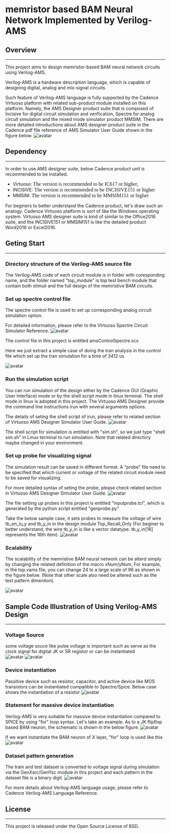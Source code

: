 # memristor based BAM Neural Network Implemented by Verilog-AMS 

## Overview
-----------------------------------------------
<!--project purpose--> 
This project aims to design memristor-based BAM neural network circuits using Verilog-AMS.  
<!--brief illustration of Verilog-AMS-->
Verilog-AMS is a hardware description language, which is capable of designing digital, analog and mix-signal circuits. 
<!--brief illustration of Cadence virtuoso,spectre and AMS designer -->
Such feature of Verilog-AMS language is fully supported by the Cadence Virtuoso platform with related sub-product module installed on this platform. Namely, the AMS Designer product suite that is composed of Incisive for digital circuit simulation and verification, Spectre for analog circuit simulation and the mixed mode simulator product MMSIM.
There are more detailed introductions about AMS designer product suite in the Cadence pdf file reference of AMS Simulator User Guide shown in the figure below. 
![avatar](./Image/amsEnvUsrGuide.jpg)

## Dependency
-----------------------------------------------
In order to use AMS designer suite, below Cadence product unit is recommended to be installed.
* Virtuoso: <font face= "times new man" size =3> The version is recommended to be IC617 or higher</font>,
* INCISIVE: <font face= "times new man" size =3> The version is recommended to be INCISIVE151 or higher</font>
* MMSIM: <font face= "times new man" size =3> The version is recommended to be MMSIM151 or higher</font>

For beginers to better understand the Cadence product, let's draw such an analogy. Cadence Virtuoso platform is sort of like the Windows operating system. Virtuoso AMS designer suite is kind of similar to the Office2016 suite, and the INCISIVE151 or MMSIM151 is like the detailed product Word2016 or Excel2016.

## Geting Start
-----------------------------------------------
### Directory structure of the Verilog-AMS source file
The Verilog-AMS code of each circuit module is in folder with coresponding name, and the folder named "top\_module" is top test bench module that contain both stimuli and the full design of the memristive BAM circuits.

### Set up spectre control file
<!--usage -->
The spectre control file is used to set up corresponding analog circuit simulation option. 
<!--Reference -->
For detailed information, please refer to the Virtuoso Spectre Circuit Simulator Reference.
![avatar](./Image/spectre_ctrl.jpg)
<!--file name -->
The control file in this project is entitled amsControlSpectre.scs 
<!--case illustration -->
Here we just extract a simple case of doing the tran analysis in the control file which set up the tran simulation for a time of 3412 us 

![avatar](./Image/tran_setup.jpg)

### Run the simulation script
<!--Usage -->
You can run simulation of the design either by the Cadence GUI (Graphic User Interface) mode or by the shell script mode in linux terminal. The shell mode in linux is adopted in this project. The Virtuoso AMS Designer provide the command line instructions irun with several arguments options.   
<!--Reference -->
The details of seting the shell script of irun, please refer to related section of Virtuoso AMS Designer Simulator User Guide.
![avatar](./Image/irun.jpg)
<!--file name -->
The shell script for simulation is entitled with "sim.sh", so we just type "shell sim.sh" in Linux terminal to run simulation. Note that related directory maybe changed in your environment.
<!--one case illustration -->

### Set up probe for visualizing signal 
<!--usage -->
The simulation result can be saved in different format. A "probe" file need to be specified that which current or voltage of the related circuit module need to be saved for visualizing. 
<!--Reference -->
For more detailed syntax of seting the probe, please check related section in Virtuoso AMS Designer Simulator User Guide. 
![avatar](./Image/probe_syntax.jpg) 
<!--file name -->
The file setting up probes in this project is entitled "inputprobe.tcl", which is generated by the python script entitled "genprobe.py"
<!--one case illustration -->
Take the below sample case, it sets probes to measure the voltage of wire tb\_en\_lu\_y and tb\_y\_in in the design module Top\_Recall\_Only (For beginer to better understand, the wire tb\_y\_in is like a vector datatype. tb\_y\_in[16] represents the 16th item). 
![avatar](./Image/probe.jpg)

### Scalability
The scalability of the memristive BAM neural network can be alterd simply by changing the related definition of the macro xNum/yNum, For example, in the top.vams file, you can change 24 to a large scale of 96 as shown in the figure below. (Note that other scale also need be altered such as the test pattern dimention).

![avatar](./Image/scale.jpg) 

## Sample Code Illustration of Using Verilog-AMS Design
-----------------------------------------------
### Voltage Source 
some voltage souce like pulse voltage is important such as serve as the clock signal for digital JK or SR registor or can be instantiated  
![avatar](./Image/pulse.jpg)
![avatar](./Image/pulse_code.jpg)
### Device instantiation 
Passitive device such as resistor, capacitor, and active device like MOS transistors can be instantiated compatible to Spectre/Spice. Below case shows the instantiation of a resistor
![avatar](./Image/resistor_code.jpg)

### Statement for massive device instantiation
Verilog-AMS is very suitable for massive device instantiation compared to SPICE by using "for" loop syntax. 
Let's take an example. As to a JK flipflop based BAM neuron, the schematic is shown in the below figure.
![avatar](./Image/neuron_circuit.jpg)

If we want instantiate the BAM neuron of X layer, "for" loop is used like this
![avatar](./Image/for_loop.jpg)
  
### Dataset pattern generation
The train and test dataset is converted to voltage signal during simulation via the GenXsrc/GenYsc module in this project and each pattern in the dataset file is a binary digit. 
![avatar](./Image/data_generation_code.jpg)

For more details about Verilog-AMS language usage, please refer to Cadence Verilog-AMS Language Reference.

## License
-----------------------------------------------------
This project is released under the Open Source License of BSD.

